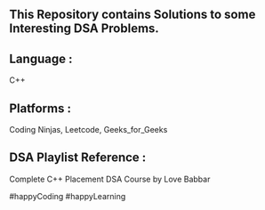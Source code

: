 This Repository contains Solutions to some Interesting DSA Problems.
---------------------------------------------------------------------------------------------
## Language : 
C++ <br/>
## Platforms : 
Coding Ninjas, Leetcode, Geeks_for_Geeks <br/>
## DSA Playlist Reference : 
Complete C++ Placement DSA Course by Love Babbar

#happyCoding #happyLearning
